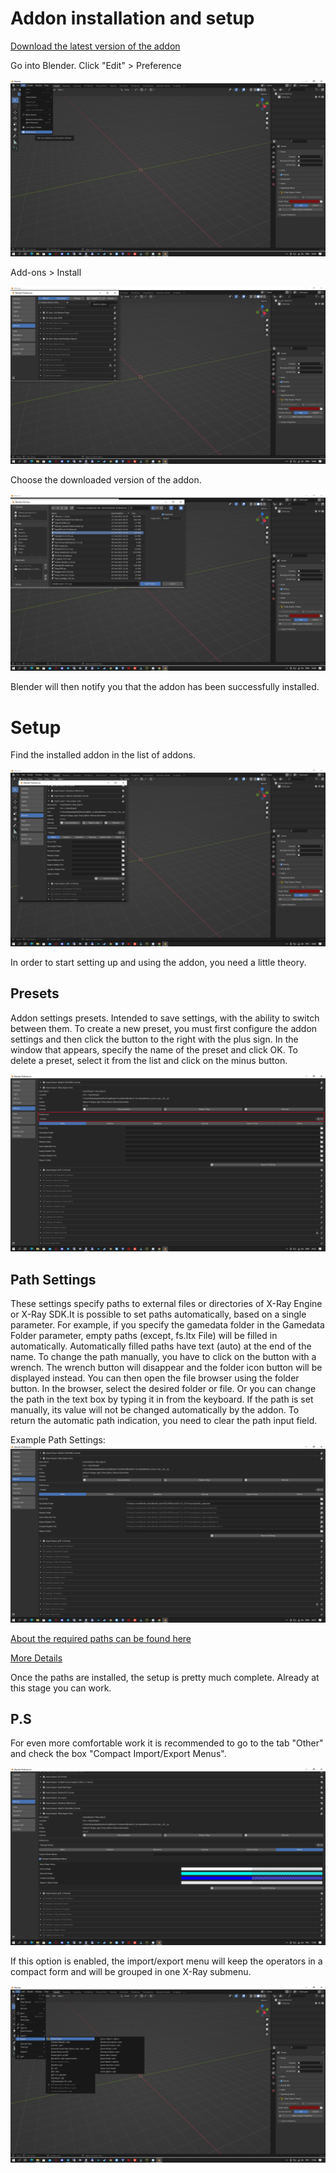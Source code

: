# Addon installation and setup

[Download the latest version of the addon](https://github.com/PavelBlend/blender-xray/releases)

Go into Blender. Click "Edit" > Preference

![Installing-P1](blender-images/0.png)

Add-ons > Install

![Installing-P2](blender-images/1.png)

Сhoose the downloaded version of the addon.

![Installing-P3](blender-images/2.png)

Blender will then notify you that the addon has been successfully installed.

# Setup

Find the installed addon in the list of addons.

![Setup-P1](blender-images/3.png)

In order to start setting up and using the addon, you need a little theory.

## Presets

Addon settings presets. Intended to save settings, with the ability to switch between them. To create a new preset, you must first configure the addon settings and then click the button to the right with the plus sign. In the window that appears, specify the name of the preset and click OK. To delete a preset, select it from the list and click on the minus button.

![Setup-P2](blender-images/4.png)

## Path Settings

These settings specify paths to external files or directories of X-Ray Engine or X-Ray SDK.It is possible to set paths automatically, based on a single parameter. For example, if you specify the gamedata folder in the Gamedata Folder parameter, empty paths (except, fs.ltx File) will be filled in automatically. Automatically filled paths have text (auto) at the end of the name. To change the path manually, you have to click on the button with a wrench. The wrench button will disappear and the folder icon button will be displayed instead. You can then open the file browser using the folder button. In the browser, select the desired folder or file. Or you can change the path in the text box by typing it in from the keyboard. If the path is set manually, its value will not be changed automatically by the addon. To return the automatic path indication, you need to clear the path input field.

Example Path Settings:
![Setup-P3](blender-images/5.png)

[About the required paths can be found here](anomaly-modding-book\src\main-folders-and-files\main-folders-and-files.md)

[More Details](https://github.com/PavelBlend/blender-xray/wiki/Preferences#paths-settings)


Once the paths are installed, the setup is pretty much complete. Already at this stage you can work.

## P.S 

For even more comfortable work it is recommended to go to the tab "Other" and check the box "Compact Import/Export Menus".

![Setup-P4](blender-images/6.png)

If this option is enabled, the import/export menu will keep the operators in a compact form and will be grouped in one X-Ray submenu.

![Setup-P4](blender-images/7.png)